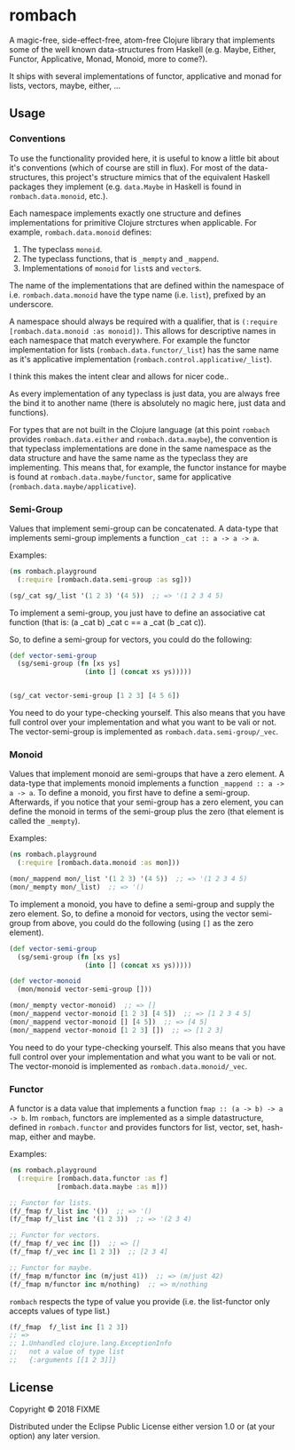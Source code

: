 # rombach

A magic-free, side-effect-free, atom-free Clojure library that implements some of the well known data-structures from Haskell (e.g. Maybe, Either, Functor, Applicative, Monad, Monoid, more to come?).

It ships with several implementations of functor, applicative and monad for lists, vectors, maybe, either, ...

## Usage

### Conventions

To use the functionality provided here, it is useful to know a little bit about 
it's conventions (which of course are still in flux).
For most of the data-structures, this project's structure mimics that of the
equivalent Haskell packages they implement (e.g. `data.Maybe` in Haskell is found
in `rombach.data.monoid`, etc.).

Each namespace implements exactly one structure and defines implementations for
primitive Clojure strctures when applicable.
For example, `rombach.data.monoid` defines:

1. The typeclass `monoid`.
2. The typeclass functions, that is `_mempty` and `_mappend`.
3. Implementations of `monoid` for `list`s and `vector`s.

The name of the implementations that are defined within the namespace of i.e. 
`rombach.data.monoid` have the type name (i.e. `list`), prefixed by an underscore.

A namespace should always be required with a qualifier, that is
`(:require [rombach.data.monoid :as monoid])`.
This allows for descriptive names in each namespace that match everywhere.
For example the functor implementation for lists (`rombach.data.functor/_list`)
has the same name as it's applicative implementation (`rombach.control.applicative/_list`).

I think this makes the intent clear and allows for nicer code..

As every implementation of any typeclass is just data, you are always free the
bind it to another name (there is absolutely no magic here, just data and functions).

For types that are not built in the Clojure language (at this point `rombach`
provides `rombach.data.either` and `rombach.data.maybe`), the convention is that
typeclass implementations are done in the same namespace as the data structure
and have the same name as the typeclass they are implementing.
This means that, for example, the functor instance for maybe is found at
`rombach.data.maybe/functor`, same for applicative (`rombach.data.maybe/applicative`).

### Semi-Group

Values that implement semi-group can be concatenated.
A data-type that implements semi-group implements a function `_cat :: a -> a -> a`.

Examples:

```clojure
(ns rombach.playground
  (:require [rombach.data.semi-group :as sg]))

(sg/_cat sg/_list '(1 2 3) '(4 5))  ;; => '(1 2 3 4 5)
```

To implement a semi-group, you just have to define an associative cat function 
(that is: (a _cat b) _cat c == a _cat (b _cat c)).

So, to define a semi-group for vectors, you could do the following:

```clojure
(def vector-semi-group
  (sg/semi-group (fn [xs ys]
                   (into [] (concat xs ys)))))


(sg/_cat vector-semi-group [1 2 3] [4 5 6])
```

You need to do your type-checking yourself.
This also means that you have full control over your implementation and what
you want to be vali or not.
The vector-semi-group is implemented as `rombach.data.semi-group/_vec`.

### Monoid

Values that implement monoid are semi-groups that have a zero element.
A data-type that implements monoid implements a function `_mappend :: a -> a -> a`.
To define a monoid, you first have to define a semi-group.
Afterwards, if you notice that your semi-group has a zero element, you can define
the monoid in terms of the semi-group plus the zero (that element is called the `_mempty`).

Examples:

```clojure
(ns rombach.playground
  (:require [rombach.data.monoid :as mon]))

(mon/_mappend mon/_list '(1 2 3) '(4 5))  ;; => '(1 2 3 4 5)
(mon/_mempty mon/_list)  ;; => '()
```

To implement a monoid, you have to define a semi-group and supply the zero element.
So, to define a monoid for vectors, using the vector semi-group from above, 
you could do the following (using `[]` as the zero element).

```clojure
(def vector-semi-group
  (sg/semi-group (fn [xs ys]
                   (into [] (concat xs ys)))))

(def vector-monoid
  (mon/monoid vector-semi-group []))

(mon/_mempty vector-monoid)  ;; => []
(mon/_mappend vector-monoid [1 2 3] [4 5])  ;; => [1 2 3 4 5]
(mon/_mappend vector-monoid [] [4 5])  ;; => [4 5]
(mon/_mappend vector-monoid [1 2 3] [])  ;; => [1 2 3]
```

You need to do your type-checking yourself.
This also means that you have full control over your implementation and what
you want to be vali or not.
The vector-monoid is implemented as `rombach.data.monoid/_vec`.

### Functor

A functor is a data value that implements a function `fmap :: (a -> b) -> a -> b`.
Im `rombach`, functors are implemented as a simple datastructure, defined in `rombach.functor` and provides functors for list, vector, set, hash-map, either and maybe.

Examples:

```clojure
(ns rombach.playground
  (:require [rombach.data.functor :as f]
            [rombach.data.maybe :as m]))

;; Functor for lists.
(f/_fmap f/_list inc '())  ;; => '()
(f/_fmap f/_list inc '(1 2 3))  ;; => '(2 3 4)

;; Functor for vectors.
(f/_fmap f/_vec inc [])  ;; => []
(f/_fmap f/_vec inc [1 2 3])  ;; [2 3 4]

;; Functor for maybe.
(f/_fmap m/functor inc (m/just 41))  ;; => (m/just 42)
(f/_fmap m/functor inc m/nothing)  ;; => m/nothing
```

`rombach` respects the type of value you provide (i.e. the list-functor only accepts values of type list.)

```clojure
(f/_fmap  f/_list inc [1 2 3])
;; =>
;; 1.Unhandled clojure.lang.ExceptionInfo
;;   not a value of type list
;;   {:arguments [[1 2 3]]}
```


## License

Copyright © 2018 FIXME

Distributed under the Eclipse Public License either version 1.0 or (at
your option) any later version.
